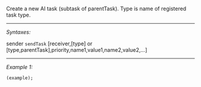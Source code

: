 Create a new AI task (subtask of parentTask). Type is name of registered task type.


---
*Syntaxes:*

sender `sendTask` [receiver,[type] or [type,parentTask],priority,name1,value1,name2,value2,...]

---
*Example 1:*

```sqf
(example);
```